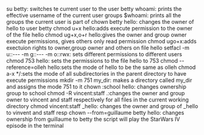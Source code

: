 su betty: switches te current user to the user betty
whoami: prints the effective username of the current user
groups $whoami: prints all the groups the current user is part of
chown betty hello: changes the owner of hello to user betty
chmod u+x hello:adds execute permission to the owner of the file hello
chmod ug+x,o+r hello:gives the owner and group owner execute permissions, gives others only read permission
chmod ugo+x:adds exectuion rights to owner,group owner and others on file hello
setfacl -m u::--- -m g::--- -m o::rwx: sets different permissions to different users
chmod 753 hello: sets the permissions to the file hello to 753
chmod --reference=olleh hello:sets the mode of hello to be the same as olleh
chmod a-x */:sets the mode of all subdirectories in the parent directory to have execute permissions
mkdir -m 751 my_dir: makes a directory called my_dir and assigns the mode 751 to it
chown :school hello: changes ownership group to school
chmod -R vincent:staff .:changes the owner and group owner to vincent and staff respectively for all files in the current working directory
chmod vincent:staff _hello: changes the owner and group of _hello to vinvent and staff resp
chown --from=guillaume betty hello: changes ownership from guillaume to betty
the script will play the StarWars IV episode in the terminal
